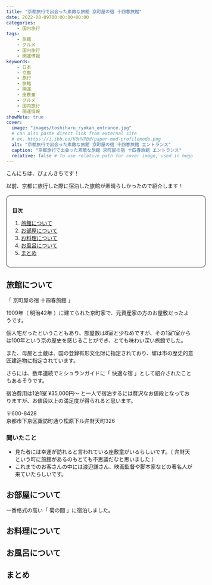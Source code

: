 ```yaml
---
title: "京都旅行で出会った素敵な旅館 京町屋の宿 十四春旅館"
date: 2022-08-09T00:00:00+00:00
categories:
    - 国内旅行
tags:
    - 旅館
    - グルメ
    - 国内旅行
    - 開運情報
keywords:
    - 日本
    - 京都
    - 旅行
    - 旅館
    - 開運
    - 座敷童
    - グルメ
    - 国内旅行
    - 開運情報
showMeta: true
cover:
  image: "images/toshiharu_ryokan_entrance.jpg"
  # can also paste direct link from external site
  # ex. https://i.ibb.co/K0HVPBd/paper-mod-profilemode.png
  alt: "京都旅行で出会った素敵な旅館 京町屋の宿 十四春旅館 エントランス"
  caption: "京都旅行で出会った素敵な旅館 京町屋の宿 十四春旅館 エントランス"
  relative: false # To use relative path for cover image, used in hugo Page-bundles
---
```


<style>
    .flame {
        margin: 1rem 0;
        padding: 1em;
        width: 100%;
        border: 2px solid #828282;
        border-radius: 10px;
    }

    .flame ul {
        margin: 0;
    }

    .flame ul li {
        margin: 0;
    }

</style>

こんにちは、ぴょんきちです！

以前、京都に旅行した際に宿泊した旅館が素晴らしかったので紹介します！

<div class="flame">
    <p style="margin-bottom: .5rem;"><strong>目次</strong></p>
    <ol>
        <li><a href="#旅館について">旅館について</a></li>
        <li><a href="#お部屋について">お部屋について</a></li>
        <li><a href="#お料理について">お料理について</a></li>
        <li><a href="#お風呂について">お風呂について</a></li>
        <li><a href="#まとめ">まとめ</a></li>
    </ol>
</div>

## 旅館について

「 京町屋の宿 十四春旅館 」

1909年（ 明治42年 ）に建てられた京町家で、元資産家の方のお屋敷だったようです。

個人宅だったということもあり、部屋数は8室と少なめですが、その1室1室からは100年という京の歴史を感じることができ、とても味わい深い旅館でした。

また、母屋と土蔵は、国の登録有形文化財に指定されており、塀は市の歴史的意匠建造物に指定されています。

さらには、数年連続でミシュランガイドに「 快適な宿 」として紹介されたこともあるそうです。

宿泊費用は1泊1室 ¥35,000円〜 と一人で宿泊するには贅沢なお値段となっておりますが、お値段以上の満足度が得られると思います。

〒600-8428</br>
京都市下京区諏訪町通り松原下ル弁財天町326

### 聞いたこと

- 見た者には幸運が訪れると言われている座敷童がいるらしいです。（ 弁財天という町に旅館があるのもとても不思議だなと思いました ）
- これまでのお客さんの中には渡辺謙さん、映画監督や脚本家などの著名人が来ていたらしいです。

## お部屋について

一番格式の高い「 菊の間 」に宿泊しました。


## お料理について


## お風呂について


## まとめ

